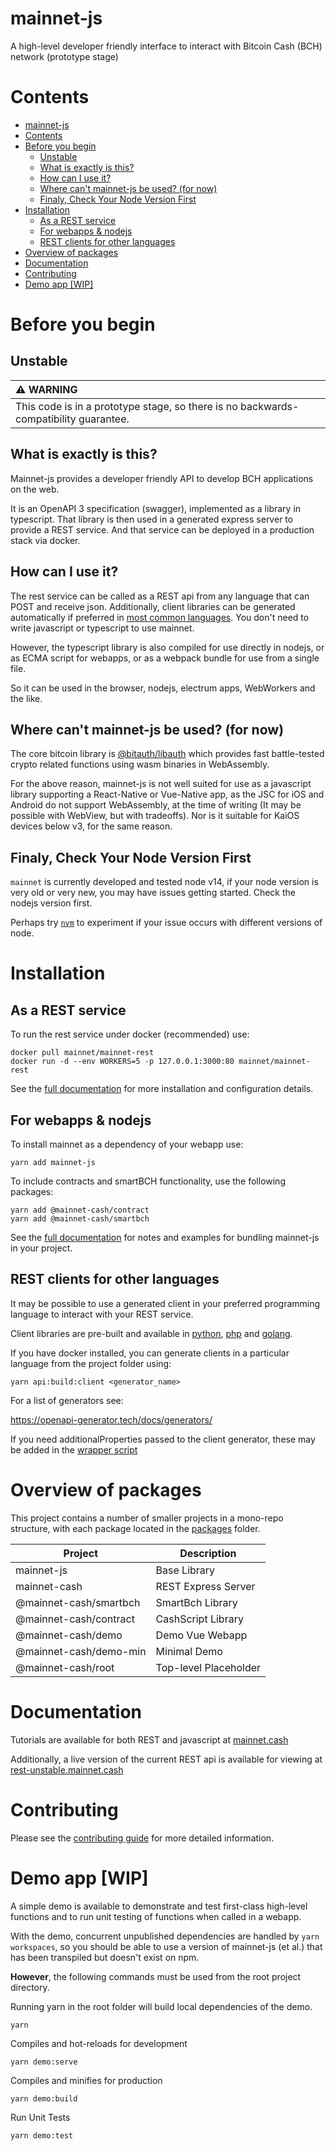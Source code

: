 # mainnet-js

A high-level developer friendly interface to interact with Bitcoin Cash (BCH) network (prototype stage)

# Contents

- [mainnet-js](#mainnet-js)
- [Contents](#contents)
- [Before you begin](#before-you-begin)
  - [Unstable](#unstable)
  - [What is exactly is this?](#what-is-exactly-is-this)
  - [How can I use it?](#how-can-i-use-it)
  - [Where can't mainnet-js be used? (for now)](#where-cant-mainnet-js-be-used-for-now)
  - [Finaly, Check Your Node Version First](#finaly-check-your-node-version-first)
- [Installation](#installation)
  - [As a REST service](#as-a-rest-service)
  - [For webapps & nodejs](#for-webapps--nodejs)
  - [REST clients for other languages](#rest-clients-for-other-languages)
- [Overview of packages](#overview-of-packages)
- [Documentation](#documentation)
- [Contributing](#contributing)
- [Demo app [WIP]](#demo-app-wip)

# Before you begin

## Unstable

| :warning: WARNING                                                                    |
| :----------------------------------------------------------------------------------- |
| This code is in a prototype stage, so there is no backwards-compatibility guarantee. |

## What is exactly is this?

Mainnet-js provides a developer friendly API to develop BCH applications on the web.

It is an OpenAPI 3 specification (swagger), implemented as a library in typescript. That library is then used in a generated express server to provide a REST service. And that service can be deployed in a production stack via docker.

## How can I use it?

The rest service can be called as a REST api from any language that can POST and receive json. Additionally, client libraries can be generated automatically if preferred in [most common languages](https://openapi-generator.tech/docs/generators/). You don't need to write javascript or typescript to use mainnet.

However, the typescript library is also compiled for use directly in nodejs, or as ECMA script for webapps, or as a webpack bundle for use from a single file.

So it can be used in the browser, nodejs, electrum apps, WebWorkers and the like.

## Where can't mainnet-js be used? (for now)

The core bitcoin library is [@bitauth/libauth](https://libauth.org/) which provides fast battle-tested crypto related functions using wasm binaries in WebAssembly.

For the above reason, mainnet-js is not well suited for use as a javascript library supporting a React-Native or Vue-Native app, as the JSC for iOS and Android do not support WebAssembly, at the time of writing (It may be possible with WebView, but with tradeoffs). Nor is it suitable for KaiOS devices below v3, for the same reason.

## Finaly, Check Your Node Version First

`mainnet` is currently developed and tested node v14, if your node version is very old or very new, you may have issues getting started. Check the nodejs version first.

Perhaps try [`nvm`](https://github.com/nvm-sh/nvm#about) to experiment if your issue occurs with different versions of node.

# Installation

## As a REST service

To run the rest service under docker (recommended) use:

    docker pull mainnet/mainnet-rest
    docker run -d --env WORKERS=5 -p 127.0.0.1:3000:80 mainnet/mainnet-rest

See the [full documentation](https://mainnet.cash/tutorial/running-rest.html) for more installation and configuration details.

## For webapps & nodejs

To install mainnet as a dependency of your webapp use:

    yarn add mainnet-js

To include contracts and smartBCH functionality, use the following packages:

    yarn add @mainnet-cash/contract
    yarn add @mainnet-cash/smartbch

See the [full documentation](https://mainnet.cash/tutorial/shipping-mainnet.html) for notes and examples for bundling mainnet-js in your project.

## REST clients for other languages

It may be possible to use a generated client in your preferred programming language to interact with your REST service.

Client libraries are pre-built and available in [python](https://github.com/mainnet-cash/mainnet-python-generated), [php](https://github.com/mainnet-cash/mainnet-php-generated) and [golang](https://github.com/mainnet-cash/mainnet-go-generated).

If you have docker installed, you can generate clients in a particular language from the project folder using:

    yarn api:build:client <generator_name>

For a list of generators see:

https://openapi-generator.tech/docs/generators/

If you need additionalProperties passed to the client generator, these may be added in the [wrapper script](swagger/generate.js)

# Overview of packages

This project contains a number of smaller projects in a mono-repo structure, with each package located in the [packages](packages/) folder.

| Project                | Description           |
| ---------------------- | --------------------- |
| mainnet-js             | Base Library          |
| mainnet-cash           | REST Express Server   |
| @mainnet-cash/smartbch | SmartBch Library      |
| @mainnet-cash/contract | CashScript Library    |
| @mainnet-cash/demo     | Demo Vue Webapp       |
| @mainnet-cash/demo-min | Minimal Demo          |
| @mainnet-cash/root     | Top-level Placeholder |

# Documentation

Tutorials are available for both REST and javascript at [mainnet.cash](https://mainnet.cash)

Additionally, a live version of the current REST api is available for viewing at [rest-unstable.mainnet.cash](https://rest-unstable.mainnet.cash)

# Contributing

Please see the [contributing guide](./CONTRIBUTING.md) for more detailed information.

# Demo app [WIP]

A simple demo is available to demonstrate and test first-class high-level functions and to run unit testing of functions when called in a webapp.

With the demo, concurrent unpublished dependencies are handled by `yarn workspaces`,
so you should be able to use a version of mainnet-js (et al.) that has been transpiled but doesn't exist on npm.

**However**, the following commands must be used from the root project directory.

Running yarn in the root folder will build local dependencies of the demo.

```
yarn
```

Compiles and hot-reloads for development

```
yarn demo:serve
```

Compiles and minifies for production

```
yarn demo:build
```

Run Unit Tests

```
yarn demo:test
```
